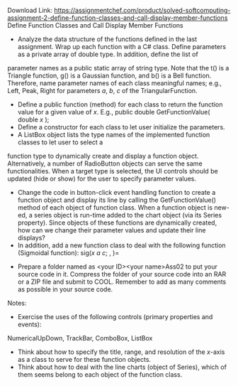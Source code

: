 Download Link: https://assignmentchef.com/product/solved-softcomputing-assignment-2-define-function-classes-and-call-display-member-functions
<br>
Define Function Classes and Call Display Member Functions

<ul>

 <li>Analyze the data structure of the functions defined in the last assignment. Wrap up each function with a C# class. Define parameters as a private array of double type. In addition, define the list of</li>

</ul>

parameter names as a public static array of string type. Note that the t() is a Triangle function, g() is a Gaussian function, and b() is a Bell function. Therefore, name parameter names of each class meaningful names; e.g., Left, Peak, Right for parameters <em>a</em>, <em>b</em>, <em>c</em> of the TriangularFunction.

<ul>

 <li>Define a public function (method) for each class to return the function value for a given value of <em>x</em>. E.g., public double GetFunctionValue( double <em>x</em> );</li>

 <li>Define a constructor for each class to let user initialize the parameters.</li>

 <li>A ListBox object lists the type names of the implemented function classes to let user to select a</li>

</ul>

function type to dynamically create and display a function object. Alternatively, a number of RadioButton objects can serve the same functionalities. When a target type is selected, the UI controls should be updated (hide or show) for the user to specify parameter values.

<ul>

 <li>Change the code in button-click event handling function to create a function object and display its line by calling the GetFunctionValue() method of each object of function class. When a function object is new-ed, a series object is run-time added to the chart object (via its Series property). Since objects of these functions are dynamically created, how can we change their parameter values and update their line displays?</li>

 <li>In addition, add a new function class to deal with the following function (Sigmoidal function): sig(<em>x a c</em>; , )=</li>

</ul>




<ul>

 <li>Prepare a folder named as &lt;your ID&gt;&lt;your name&gt;Ass02 to put your source code in it. Compress the folder of your source code into an RAR or a ZIP file and submit to COOL. Remember to add as many comments as possible in your source code.</li>

</ul>




Notes:

<ul>

 <li>Exercise the uses of the following controls (primary properties and events):</li>

</ul>

NumericalUpDown, TrackBar, ComboBox, ListBox

<ul>

 <li>Think about how to specify the title, range, and resolution of the <em>x</em>-axis as a class to serve for these function objects.</li>

 <li>Think about how to deal with the line charts (object of Series), which of them seems belong to each object of the function class.</li>

</ul>